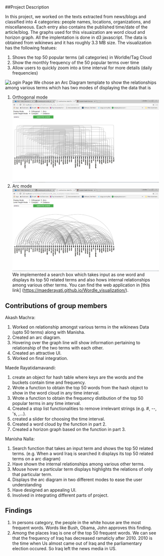 ##Project Description

In this project, we worked on the texts extracted from news/blogs and classified into 4 categories: people names, locations, organizations, and miscellaneous. 
Each entry also contains the published time/date of the article/blog. The graphs used for this visuaization are word cloud and horizon graph. All the implentation is done in d3 javascript. The data is obtained from wikinews and it has roughly 3.3 MB size. The visualization has the following featues:

1. Shows the top 50 popular terms (all categories) in Worldle/Tag Cloud
2. Show the monthly frequency of the 50 popular terms over time
3. Allow users to quickly zoom into a time interval for more details (daily frequencies)

![Login Page](screenshot.jpg)
We chose an Arc Diagram template to show the relationships among various terms which has two modes of displaying the data that is 
1. Orthogonal mode
![Login Page](visualisation.screenshot1.png)
2. Arc mode
![Login Page](visualisation.screenshot2.png)
We implemented a search box which takes input as one word and displays its top 50 related terms and also hows internal relationships among various other terms.
You can find the web application in [this link] (https://maederayati.github.io/Wordle_visualization/). 


## Contributions of group members

Akash Machra:

1. Worked on relationship amongst various terms in the wikinews Data (upto 50 terms) along with Manisha.
2. Created an arc diagram.
3. Hovering over the graph line will show information pertaining to relationship of the two terms with each other.
4. Created an attractive UI.
5. Worked on final integration.

Maede Rayatidamavandi:

1. create an object for hash table where keys are the words and the buckets contain time and frequency.
2. Wrote a function to obtain the top 50 words from the hash object to show in the word cloud in any time interval.
3. Wrote a function to obtain the frequency distibution of the top 50 popular terms in any time interval.
4. Created a stop list functionalities to remove irrelevant strings (e.g. #, --, 's, ,...).
4. created a slider for choosing the time interval. 
5. Created a word cloud by the function in part 2.
6. Created a horizon graph based on the function in part 3.

Manisha Nalla:

1. Search function that takes an input term and shows the top 50 related terms. (e.g. When a word Iraq is searched it displays its top     50 related terms on a arc diagram)
2. Have shown the internal relationships among various other terms.
3. Mouse hover a particular term displays highlights the relations of only that particular term.
4. Displays the arc diagram in two different modes to ease the user understanding
5. Have designed an appealing UI.
6. Involved in integrating different parts of project.


## Findings

1. In persons category, the people in the white house are the most frequent words. Words like Bush, Obama, John approves this finding.
2. Among the places Iraq is one of the top 50 frequent words. We can see that the frequency of Iraq has decreased ramaticly after 2010. 2010 is the time when Us almost came out of Iraq and the parliamentary election occured. So Iraq left the news media in US.














